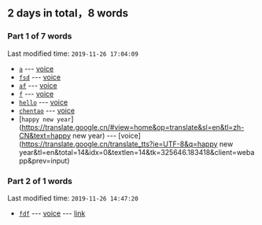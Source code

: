 ## **2** days in total，**8** words

### Part **1** of **7** words
Last modified time: `2019-11-26 17:04:09`
+ [`a`](https://translate.google.cn/#view=home&op=translate&sl=en&tl=zh-CN&text=a) --- [voice](https://translate.google.cn/translate_tts?ie=UTF-8&q=a&tl=en&total=1&idx=0&textlen=1&tk=372634.236526&client=webapp&prev=input)
+ [`fsd`](https://translate.google.cn/#view=home&op=translate&sl=en&tl=zh-CN&text=fsd) --- [voice](https://translate.google.cn/translate_tts?ie=UTF-8&q=fsd&tl=en&total=3&idx=0&textlen=3&tk=826999.698883&client=webapp&prev=input)
+ [`af`](https://translate.google.cn/#view=home&op=translate&sl=en&tl=zh-CN&text=af) --- [voice](https://translate.google.cn/translate_tts?ie=UTF-8&q=af&tl=en&total=2&idx=0&textlen=2&tk=705260.849560&client=webapp&prev=input)
+ [`f`](https://translate.google.cn/#view=home&op=translate&sl=en&tl=zh-CN&text=f) --- [voice](https://translate.google.cn/translate_tts?ie=UTF-8&q=f&tl=en&total=1&idx=0&textlen=1&tk=708312.850604&client=webapp&prev=input)
+ [`hello`](https://translate.google.cn/#view=home&op=translate&sl=en&tl=zh-CN&text=hello) --- [voice](https://translate.google.cn/translate_tts?ie=UTF-8&q=hello&tl=en&total=5&idx=0&textlen=5&tk=670448.790148&client=webapp&prev=input)
+ [`chentao`](https://translate.google.cn/#view=home&op=translate&sl=en&tl=zh-CN&text=chentao) --- [voice](https://translate.google.cn/translate_tts?ie=UTF-8&q=chentao&tl=en&total=7&idx=0&textlen=7&tk=506372.102000&client=webapp&prev=input)
+ [`happy new year`](https://translate.google.cn/#view=home&op=translate&sl=en&tl=zh-CN&text=happy new year) --- [voice](https://translate.google.cn/translate_tts?ie=UTF-8&q=happy new year&tl=en&total=14&idx=0&textlen=14&tk=325646.183418&client=webapp&prev=input)


### Part **2** of **1** words
Last modified time: `2019-11-26 14:47:20`
+ [`fdf`](https://translate.google.cn/#view=home&op=translate&sl=en&tl=zh-CN&text=fdf) --- [voice](https://translate.google.cn/translate_tts?ie=UTF-8&q=fdf&tl=en&total=3&idx=0&textlen=3&tk=124406.512386&client=webapp&prev=input) --- [link](121)


